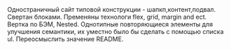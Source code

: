 <title>Научиться учиться</title>
Oдностраничный сайт типовой конструкции - шапкп,контент,подвал. Свертан блоками.  Пременяны технологи flex, grid, margin and ect. Вертка по БЭМ, Nested. 
Однотипные повторяющиеся элементы для улучшения семантики, их уместно было бы сделать с помощью списка ul. Переосмыслить значение README.